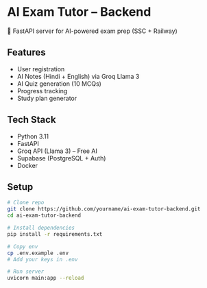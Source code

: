 # AI Exam Tutor – Backend

🚀 FastAPI server for AI-powered exam prep (SSC + Railway)

## Features
- User registration
- AI Notes (Hindi + English) via Groq Llama 3
- AI Quiz generation (10 MCQs)
- Progress tracking
- Study plan generator

## Tech Stack
- Python 3.11
- FastAPI
- Groq API (Llama 3) – Free AI
- Supabase (PostgreSQL + Auth)
- Docker

## Setup

```bash
# Clone repo
git clone https://github.com/yourname/ai-exam-tutor-backend.git
cd ai-exam-tutor-backend

# Install dependencies
pip install -r requirements.txt

# Copy env
cp .env.example .env
# Add your keys in .env

# Run server
uvicorn main:app --reload
